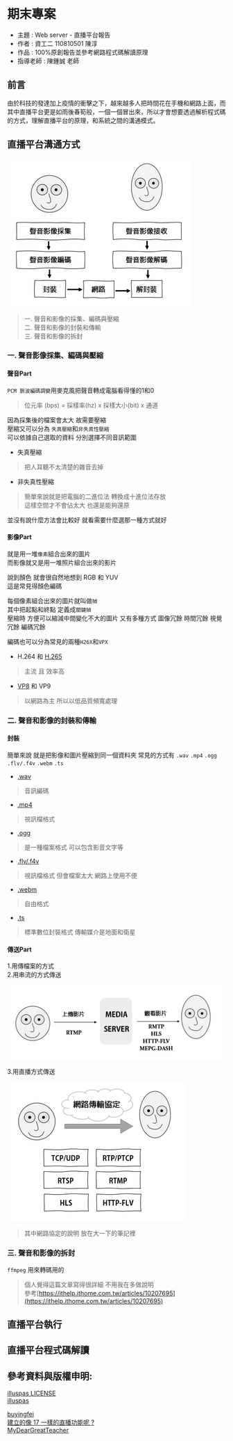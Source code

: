# 期末專案

* 主題 : Web server - 直播平台報告
* 作者 : 資工二 110810501 陳淳
* 作品 : 100%原創報告並參考網路程式碼解讀原理
* 指導老師 : 陳鍾誠 老師  

## 前言
由於科技的發達加上疫情的衝擊之下，越來越多人把時間花在手機和網路上面，而其中直播平台更是如雨後春筍般，一個一個冒出來，所以才會想要透過解析程式碼的方式，理解直播平台的原理，和系統之間的溝通模式。

## 直播平台溝通方式

<img src="./picture/20210627P2.png"/>

>一. 聲音和影像的採集、編碼與壓縮  
二. 聲音和影像的封裝和傳輸  
三. 聲音和影像的拆封  


### 一. 聲音影像採集、編碼與壓縮  

#### 聲音Part
`PCM 脈波編碼調變`用麥克風把聲音轉成電腦看得懂的1和0   

> 位元率 (bps) = 採樣率(hz) x 採樣大小(bit) x 通道  

因為採集後的檔案會太大 故需要壓縮  
壓縮又可以分為 `失真壓縮`和`非失真性壓縮`  
可以依據自己選取的資料 分別選擇不同音訊範圍

* 失真壓縮
>把人耳聽不太清楚的雜音去掉

* 非失真性壓縮
> 簡單來說就是把電腦的二進位法 轉換成十進位法存放  
這樣空間才不會佔太大 也還是能夠還原  

並沒有說什麼方法會比較好 就看需要什麼選那一種方式就好

#### 影像Part
就是用一堆`像素`組合出來的圖片  
而影像就又是用一堆照片組合出來的影片

說到顏色 就會很自然地想到 RGB 和 YUV  
這是常見得顏色編碼

每個像素組合出來的圖片就叫做`幀`  
其中把起點和終點 定義成`關鍵幀`  
壓縮時 方便可以縮減中間變化不大的圖片
又有多種方式 圖像冗餘 時間冗餘 視覺冗餘 編碼冗餘

編碼也可以分為常見的兩種`H26X`和`VPX`

* H.264 和 [H.265](https://zh.wikipedia.org/wiki/%E9%AB%98%E6%95%88%E7%8E%87%E8%A7%86%E9%A2%91%E7%BC%96%E7%A0%81)

>主流 且 效率高

* [VP8](https://zh.wikipedia.org/wiki/VP8) 和 VP9

>以網路為主 所以以低品質頻寬處理

### 二. 聲音和影像的封裝和傳輸

#### 封裝
簡單來說 就是把影像和圖片壓縮到同一個資料夾
常見的方式有 `.wav`  `.mp4`  `.ogg`  `.flv/.f4v`  `.webm`  `.ts` 

* [.wav](https://zh.wikipedia.org/wiki/WAV)
> 音訊編碼
* [.mp4](https://zh.wikipedia.org/wiki/MP4)
>視訊檔格式
* [.ogg](https://zh.wikipedia.org/wiki/Ogg)
>是一種檔案格式 可以包含影音文字等
* [.flv/.f4v](https://zh.wikipedia.org/wiki/Flash_Video)
>視訊檔格式 但會檔案太大 網路上使用不便
* [.webm](https://zh.wikipedia.org/wiki/WebM)
>自由格式 
* [.ts](https://zh.wikipedia.org/wiki/MPEG2-TS)
>標準數位封裝格式 傳輸媒介是地面和衛星


#### 傳送Part
1.用傳檔案的方式  
2.用串流的方式傳送  

<img src="./picture/20210627P1.png"/>

3.用直播方式傳送  

<img src="./picture/20210627P3.png"/>

>其中網路協定的說明 放在大一下的筆記裡

### 三. 聲音和影像的拆封  
`ffmpeg` 用來轉碼用的  
>個人覺得這篇文章寫得很詳細 不用我在多做說明  
參考[https://ithelp.ithome.com.tw/articles/10207695](https://ithelp.ithome.com.tw/articles/10207695)

## 直播平台執行







## 直播平台程式碼解讀






## 參考資料與版權申明:
[illuspas LICENSE](https://github.com/illuspas/Node-Media-Server/blob/master/LICENSE)  
[illuspas](https://github.com/illuspas/Node-Media-Server)  

[buyingfei](https://github.com/buyingfei/live)  
[建立的像 17 一樣的直播功能呢 ?](https://ithelp.ithome.com.tw/articles/10208242)  
[MyDearGreatTeacher](https://github.com/MyDearGreatTeacher/streaming)  
